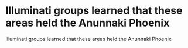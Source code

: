 # Illuminati groups learned that these areas held the Anunnaki Phoenix

Illuminati groups learned that these areas held the Anunnaki Phoenix